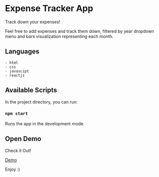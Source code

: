 # Expense Tracker App

Track down your expenses!

 Feel free to add expenses and track them down, filtered by year dropdown menu 
 and bars visualization representing each month.


## Languages

```
- html
- css
- javascipt
- reactjs
```


## Available Scripts

In the project directory, you can run:

### `npm start`

Runs the app in the development mode.


## Open Demo
Check it Out!

<a href="https://chrisstef.github.io/ExpenseTrackerApp/" rel="nofollow">Demo</a>


Enjoy :)
